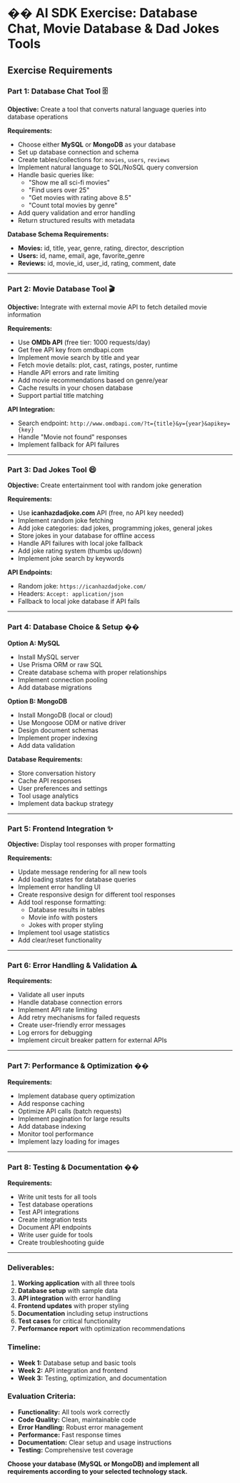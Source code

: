# �� **AI SDK Exercise: Database Chat, Movie Database & Dad Jokes Tools**

## **Exercise Requirements**

### **Part 1: Database Chat Tool** 🗄️
**Objective:** Create a tool that converts natural language queries into database operations

**Requirements:**
- Choose either **MySQL** or **MongoDB** as your database
- Set up database connection and schema
- Create tables/collections for: `movies`, `users`, `reviews`
- Implement natural language to SQL/NoSQL query conversion
- Handle basic queries like:
  - "Show me all sci-fi movies"
  - "Find users over 25"
  - "Get movies with rating above 8.5"
  - "Count total movies by genre"
- Add query validation and error handling
- Return structured results with metadata

**Database Schema Requirements:**
- **Movies:** id, title, year, genre, rating, director, description
- **Users:** id, name, email, age, favorite_genre
- **Reviews:** id, movie_id, user_id, rating, comment, date

---

### **Part 2: Movie Database Tool** 🎬
**Objective:** Integrate with external movie API to fetch detailed movie information

**Requirements:**
- Use **OMDb API** (free tier: 1000 requests/day)
- Get free API key from omdbapi.com
- Implement movie search by title and year
- Fetch movie details: plot, cast, ratings, poster, runtime
- Handle API errors and rate limiting
- Add movie recommendations based on genre/year
- Cache results in your chosen database
- Support partial title matching

**API Integration:**
- Search endpoint: `http://www.omdbapi.com/?t={title}&y={year}&apikey={key}`
- Handle "Movie not found" responses
- Implement fallback for API failures

---

### **Part 3: Dad Jokes Tool** 😄
**Objective:** Create entertainment tool with random joke generation

**Requirements:**
- Use **icanhazdadjoke.com** API (free, no API key needed)
- Implement random joke fetching
- Add joke categories: dad jokes, programming jokes, general jokes
- Store jokes in your database for offline access
- Handle API failures with local joke fallback
- Add joke rating system (thumbs up/down)
- Implement joke search by keywords

**API Endpoints:**
- Random joke: `https://icanhazdadjoke.com/`
- Headers: `Accept: application/json`
- Fallback to local joke database if API fails

---

### **Part 4: Database Choice & Setup** ��

**Option A: MySQL**
- Install MySQL server
- Use Prisma ORM or raw SQL
- Create database schema with proper relationships
- Implement connection pooling
- Add database migrations

**Option B: MongoDB**
- Install MongoDB (local or cloud)
- Use Mongoose ODM or native driver
- Design document schemas
- Implement proper indexing
- Add data validation

**Database Requirements:**
- Store conversation history
- Cache API responses
- User preferences and settings
- Tool usage analytics
- Implement data backup strategy

---

### **Part 5: Frontend Integration** ✨
**Objective:** Display tool responses with proper formatting

**Requirements:**
- Update message rendering for all new tools
- Add loading states for database queries
- Implement error handling UI
- Create responsive design for different tool responses
- Add tool response formatting:
  - Database results in tables
  - Movie info with posters
  - Jokes with proper styling
- Implement tool usage statistics
- Add clear/reset functionality

---

### **Part 6: Error Handling & Validation** ⚠️
**Requirements:**
- Validate all user inputs
- Handle database connection errors
- Implement API rate limiting
- Add retry mechanisms for failed requests
- Create user-friendly error messages
- Log errors for debugging
- Implement circuit breaker pattern for external APIs

---

### **Part 7: Performance & Optimization** ��
**Requirements:**
- Implement database query optimization
- Add response caching
- Optimize API calls (batch requests)
- Implement pagination for large results
- Add database indexing
- Monitor tool performance
- Implement lazy loading for images

---

### **Part 8: Testing & Documentation** ��
**Requirements:**
- Write unit tests for all tools
- Test database operations
- Test API integrations
- Create integration tests
- Document API endpoints
- Write user guide for tools
- Create troubleshooting guide

---

### **Deliverables:**
1. **Working application** with all three tools
2. **Database setup** with sample data
3. **API integration** with error handling
4. **Frontend updates** with proper styling
5. **Documentation** including setup instructions
6. **Test cases** for critical functionality
7. **Performance report** with optimization recommendations

### **Timeline:**
- **Week 1:** Database setup and basic tools
- **Week 2:** API integration and frontend
- **Week 3:** Testing, optimization, and documentation

### **Evaluation Criteria:**
- **Functionality:** All tools work correctly
- **Code Quality:** Clean, maintainable code
- **Error Handling:** Robust error management
- **Performance:** Fast response times
- **Documentation:** Clear setup and usage instructions
- **Testing:** Comprehensive test coverage

**Choose your database (MySQL or MongoDB) and implement all requirements according to your selected technology stack.**